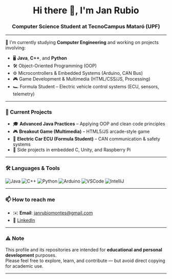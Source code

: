 <h1 align="center">Hi there 👋, I'm Jan Rubio</h1>
<h3 align="center">Computer Science Student at TecnoCampus Mataró (UPF)</h3>

---

🚀 I'm currently studying **Computer Engineering** and working on projects involving:

- 🖥️ **Java**, **C++**, and **Python**
- 🛠️ Object-Oriented Programming (OOP)
- ⚙️ Microcontrollers & Embedded Systems (Arduino, CAN Bus)
- 🎮 Game Development & Multimedia (HTML/CSS/JS, Processing)
- 🏎️ Formula Student – Electric vehicle control systems (ECU, sensors, telemetry)

---

### 🔧 Current Projects

- 🎓 **Advanced Java Practices** – Applying OOP and clean code principles
- 🎮 **Breakout Game (Multimedia)** – HTML5/JS arcade-style game
- 🏁 **Electric Car ECU (Formula Student)** – CAN communication & safety systems
- 🧪 Side projects in embedded C, Unity, and Raspberry Pi

---

### 🛠️ Languages & Tools

![Java](https://img.shields.io/badge/-Java-007396?style=flat&logo=java)
![C++](https://img.shields.io/badge/-C++-00599C?style=flat&logo=c%2B%2B)
![Python](https://img.shields.io/badge/-Python-3776AB?style=flat&logo=python)
![Arduino](https://img.shields.io/badge/-Arduino-00979D?style=flat&logo=arduino)
![VSCode](https://img.shields.io/badge/-VSCode-007ACC?style=flat&logo=visual-studio-code)
![IntelliJ](https://img.shields.io/badge/-IntelliJ_IDEA-000000?style=flat&logo=intellij-idea)

---

### 📫 How to reach me

- ✉️ **Email**: janrubiomontes@gmail.com  
- 💼 [LinkedIn](https://www.linkedin.com/in/jan-rubio-montes/)

---

### ⚠️ Note

This profile and its repositories are intended for **educational and personal development** purposes.  
Please feel free to explore, learn, and contribute — but avoid direct copying for academic use.

---

